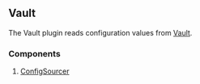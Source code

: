 ## Vault

The Vault plugin reads configuration values from [Vault](https://www.vaultproject.io/).

### Components

1. [ConfigSourcer](/waypoint/integrations/hashicorp/vault/latest/components/config-sourcer/vault-config-sourcer)
